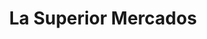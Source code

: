---
title: "La Superior Mercados"
url: /sacramento/la-superior-mercados-hillsdale-boulevard/
shop: supermarket
---